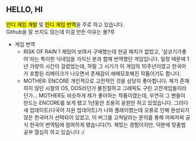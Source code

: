 ## HELLO, HI
<mark>인디 게임 개발</mark> 및 <mark>인디 게임 번역</mark>을 주로 하고 있습니다.<br>
Github을 잘 쓰지도 않는데 이걸 만든 이유는 몰?루

- 게임 번역
  - RISK OF RAIN 1
    재밌어 보여서 구매했는데 한글 패치가 없었고, '살코기가좋아'라는 특이한 닉네임을 가지신 분과 함께 번역했던 게임입니다.
    일정 때문에 1년 가량의 시간이 걸렸었는데, 하필 그 시기가 이 게임의 10주년이였고 한국어가 포함된 리메이크가 나오면서 존재감이 애매모호해진 작품이기도 합니다.
  - MOTHER: ENCORE
    개인적으로 고전적인 것을 상당히 좋아합니다. 제가 존재하지 않던 시절의 OS, DOS라던가 불친절하고 그래픽도 구린 고전게임들이라던가...
    MOTHER도 비슷하게 제가 좋아하는 작품이였는데, 우연히 그 팬들이 만드는 ENCORE를 보게 됐고 1년동안 조용히 응원만 하고 있었습니다.
    그러다 새 업데이트(다국어 지원 업데이트)가 나와 플레이했는데 오류로 인해 완성되지 않은 한국어가 선택되어 있었고, 이 버그를 고쳐달라는 문의를 통해 어찌저찌 공식 한국어 번역팀에 참여하게 됐습니다(?).
    재밌는 경험이지만, 덕분에 맞춤법 공부 열심히 하고 있습니다 :/
    
